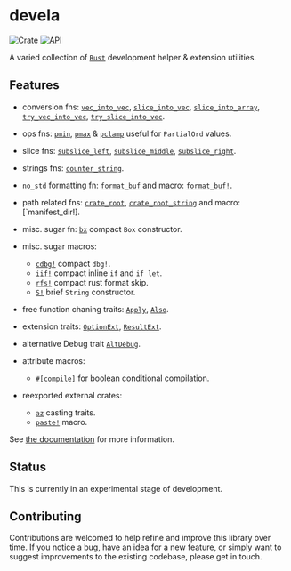 # devela

[![Crate](https://img.shields.io/crates/v/devela.svg)](https://crates.io/crates/devela)
[![API](https://docs.rs/devela/badge.svg)](https://docs.rs/devela/)

A varied collection of [`Rust`] development helper & extension utilities.

[`Rust`]: https://www.rust-lang.org/

## Features

- conversion fns: [`vec_into_vec`], [`slice_into_vec`], [`slice_into_array`], [`try_vec_into_vec`], [`try_slice_into_vec`].
- ops fns: [`pmin`], [`pmax`] & [`pclamp`] useful for `PartialOrd` values.
- slice fns: [`subslice_left`], [`subslice_middle`], [`subslice_right`].
- strings fns: [`counter_string`].
- `no_std` formatting fn: [`format_buf`] and macro: [`format_buf!`].
- path related fns: [`crate_root`], [`crate_root_string`] and macro: [`manifest_dir!].
- misc. sugar fn: [`bx`] compact `Box` constructor.
- misc. sugar macros:
  - [`cdbg!`] compact `dbg!`.
  - [`iif!`] compact inline `if` and `if let`.
  - [`rfs!`] compact rust format skip.
  - [`S!`] brief `String` constructor.
- free function chaning traits: [`Apply`], [`Also`].
- extension traits:  [`OptionExt`], [`ResultExt`].
- alternative Debug trait [`AltDebug`].

- attribute macros:
  - [`#[compile]`][compile] for boolean conditional compilation.

- reexported external crates:
  - [`az`] casting traits.
  - [`paste!`] macro.

See [the documentation](https://docs.rs/devela/) for more information.

[`az`]: https://docs.rs/devela/latest/devela/az/index.html

[`iif!`]: https://docs.rs/devela/latest/devela/macro.iif.html
[`cdbg!`]: https://docs.rs/devela/latest/devela/macro.cdbg.html
[`format_buf!`]: https://docs.rs/devela/latest/devela/macro.format_buf.html
[`iformat!`]: https://docs.rs/devela/latest/devela/macro.iformat.html
[`manifest_dir!`]: https://docs.rs/devela/latest/devela/macro.manifest_dir.html
[`paste!`]: https://docs.rs/devela/latest/devela/macro.paste.html
[`rfs!`]: https://docs.rs/devela/latest/devela/macro.rfs.html
[`S!`]: https://docs.rs/devela/latest/devela/macro.S.html

[`bx`]: https://docs.rs/devela/latest/devela/fn.bx.html
[`crate_root`]: https://docs.rs/devela/latest/devela/fn.crate_root.html
[`crate_root_string`]: https://docs.rs/devela/latest/devela/fn.crate_root_string.html
[`counter_string`]: https://docs.rs/devela/latest/devela/fn.counter_string.html
[`format_buf`]: https://docs.rs/devela/latest/devela/fn.format_buf.html
[`indent`]: https://docs.rs/devela/latest/devela/fn.indent.html
[`pclamp`]: https://docs.rs/devela/latest/devela/fn.pclamp.html
[`pmax`]: https://docs.rs/devela/latest/devela/fn.pmax.html
[`pmin`]: https://docs.rs/devela/latest/devela/fn.pmin.html
[`slice_into_vec`]: https://docs.rs/devela/latest/devela/fn.slice_into_vec.html
[`slice_into_array`]: https://docs.rs/devela/latest/devela/fn.slice_into_array.html
[`subslice_left`]: https://docs.rs/devela/latest/devela/fn.subslice_left.html
[`subslice_middle`]: https://docs.rs/devela/latest/devela/fn.subslice_middle.html
[`subslice_right`]: https://docs.rs/devela/latest/devela/fn.subslice_right.html
[`try_slice_into_vec`]: https://docs.rs/devela/latest/devela/fn.try_slice_into_vec.html
[`try_vec_into_vec`]: https://docs.rs/devela/latest/devela/fn.try_vec_into_vec.html
[`vec_into_vec`]: https://docs.rs/devela/latest/devela/fn.vec_into_vec.html

[`Also`]: https://docs.rs/devela/latest/devela/trait.Also.html
[`AltDebug`]: https://docs.rs/devela/latest/devela/trait.AltDebug.html
[`Apply`]: https://docs.rs/devela/latest/devela/trait.Apply.html
[`OptionExt`]: https://docs.rs/devela/latest/devela/trait.OptionExt.html
[`ResultExt`]: https://docs.rs/devela/latest/devela/trait.ResultExt.html

[compile]: https://docs.rs/devela/latest/devela/attr.compile.html

## Status

This is currently in an experimental stage of development.

## Contributing

Contributions are welcomed to help refine and improve this library over time.
If you notice a bug, have an idea for a new feature, or simply want to suggest
improvements to the existing codebase, please get in touch.
